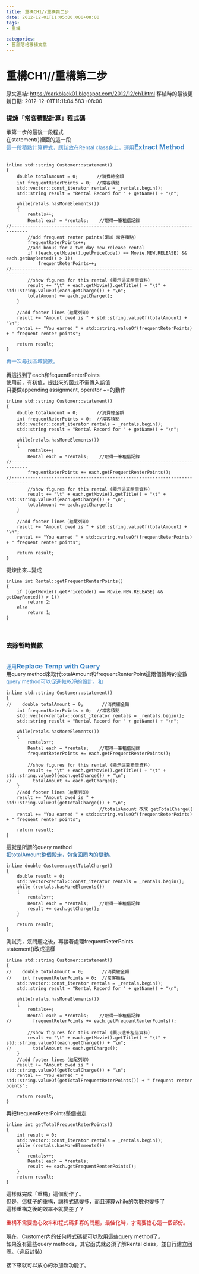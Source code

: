 ```yaml
---
title: 重構CH1//重構第二步
date: 2012-12-01T11:05:00.000+08:00
tags: 
- 重構

categories:
- 舊部落格移植文章
---
```


# 重構CH1//重構第二步

原文連結: https://darkblack01.blogspot.com/2012/12/ch1.html
移植時的最後更新日期: 2012-12-01T11:11:04.583+08:00

<h3>提煉「常客積點計算」程式碼</h3>承第一步的最後一段程式<br />在statement()裡面的這一段<br /><span style="color: #3d85c6;">這一段積點計算程式，應該放在Rental class身上，運用<b><span style="font-size: large;">Extract Method</span></b></span><br /><a name='more'></a><br /><pre class="prettyprint"><code>inline std::string Customer::statement()<br />{<br />    double totalAmount = 0;       //消費總金額<br />    int frequentReterPoints = 0;  //常客積點<br />    std::vector::const_iterator rentals = _rentals.begin();<br />    std::string result = "Rental Record for " + getName() + "\n";<br /><br />    while(retals.hasMoreElements())<br />    {<br />        rentals++;<br />        Rental each = *rentals;    //取得一筆租借記錄<br />//----------------------------------------------------------------------------<br />        //add frequent renter points(累加 常客積點)<br />        frequentReterPoints++;<br />        //add bonus for a two day new release rental<br />        if ((each.getMovie().getPriceCode() == Movie.NEW.RELEASE) &amp;&amp; each.getDayRented() &gt; 1))<br />            frequentReterPoints++;<br />//----------------------------------------------------------------------------<br />        //show figures for this rental (顯示這筆租借資料）<br />        result += "\t" + each.getMovie().getTitle() + "\t" + std::string.valueOf(each.getCharge()) + "\n";<br />        totalAmount += each.getCharge();<br />    }<br /><br />    //add footer lines（結尾列印）<br />    result += "Amount owed is " + std::string.valueOf(totalAmount) + "\n";<br />    rental += "You earned " + std::string.valueOf(frequentReterPoints) + " frequent renter points";<br /><br />    return result;<br />}</code></pre><span style="color: #3d85c6;">再一次尋找區域變數。</span><br /><br />再這找到了each和fequentRenterPoints<br />使用前，有初值，提出來的函式不需傳入該值<br />只要做appending assignment, operator +=的動作<br /><pre class="prettyprint"><code>inline std::string Customer::statement()<br />{<br />    double totalAmount = 0;       //消費總金額<br />    int frequentReterPoints = 0;  //常客積點<br />    std::vector<rental>::const_iterator rentals = _rentals.begin();<br />    std::string result = "Rental Record for " + getName() + "\n";<br /><br />    while(retals.hasMoreElements())<br />    {<br />        rentals++;<br />        Rental each = *rentals;    //取得一筆租借記錄<br />//----------------------------------------------------------------------------<br />        frequentReterPoints += each.getFrequentRenterPoints();<br />//----------------------------------------------------------------------------<br />        //show figures for this rental (顯示這筆租借資料）<br />        result += "\t" + each.getMovie().getTitle() + "\t" + std::string.valueOf(each.getCharge()) + "\n";<br />        totalAmount += each.getCharge();<br />    }<br /><br />    //add footer lines（結尾列印）<br />    result += "Amount owed is " + std::string.valueOf(totalAmount) + "\n";<br />    rental += "You earned " + std::string.valueOf(frequentReterPoints) + " frequent renter points";<br /><br />    return result;<br />}</rental></code></pre>提煉出來...變成<br /><pre class="prettyprint"><code>inline int Rental::getFrequentRenterPoints()<br />{<br />    if ((getMovie().getPriceCode() == Movie.NEW.RELEASE) &amp;&amp; getDayRented() &gt; 1))<br />        return 2;<br />    else <br />        return 1;<br />}</code></pre><br /><h3>去除暫時變數</h3><br /><span style="color: #3d85c6;">運用<span style="font-size: large;"><b>Replace Temp with Query</b></span></span><br />用query method來取代totalAmount和frequentRenterPoint這兩個暫時的變數<br /><span style="color: #3d85c6;">query method可以促進較乾淨的設計。和</span><br /><pre class="prettyprint"><code>inline std::string Customer::statement()<br />{<br />//    double totalAmount = 0;       //消費總金額<br />    int frequentReterPoints = 0;  //常客積點<br />    std::vector&lt;rental&gt;::const_iterator rentals = _rentals.begin();<br />    std::string result = "Rental Record for " + getName() + "\n";<br /><br />    while(retals.hasMoreElements())<br />    {<br />        rentals++;<br />        Rental each = *rentals;    //取得一筆租借記錄<br />        frequentReterPoints += each.getFrequentRenterPoints();<br /><br />        //show figures for this rental (顯示這筆租借資料）<br />        result += "\t" + each.getMovie().getTitle() + "\t" + std::string.valueOf(each.getCharge()) + "\n";<br />//        totalAmount += each.getCharge();<br />    }<br />    //add footer lines（結尾列印）<br />    result += "Amount owed is " + std::string.valueOf(getTotalCharge()) + "\n";<br />                                   //totalsAmount 改成 getTotalCharge()<br />    rental += "You earned " + std::string.valueOf(frequentReterPoints) + " frequent renter points";<br /><br />    return result;<br />}</code></pre>這就是所謂的query method<br /><span style="color: #0b5394;">把totalAmount整個搬走，包含回圈內的變動。 </span><br /><pre class="prettyprint"><code>inline double Customer::getTotalCharge()<br />{<br />    double result = 0;<br />    std::vector&lt;rental&gt;::const_iterator rentals = _rentals.begin();<br />    while (rentals.hasMoreElements())<br />    {<br />        rentals++;<br />        Rental each = *rentals;    //取得一筆租借記錄<br />        result += each.getCharge();<br />    }</code></pre><pre class="prettyprint"><code>    return result;<br />}</code></pre>測試完，沒問題之後，再接著處理frequentReterPoints  <br />statement()改成這樣<br /><pre class="prettyprint"><code>inline std::string Customer::statement()<br />{<br />//    double totalAmount = 0;       //消費總金額<br />//    int frequentReterPoints = 0;  //常客積點<br />    std::vector<rental>::const_iterator rentals = _rentals.begin();<br />    std::string result = "Rental Record for " + getName() + "\n";<br /><br />    while(retals.hasMoreElements())<br />    {<br />        rentals++;<br />        Rental each = *rentals;    //取得一筆租借記錄<br />//        frequentReterPoints += each.getFrequentRenterPoints();<br /><br />        //show figures for this rental (顯示這筆租借資料）<br />        result += "\t" + each.getMovie().getTitle() + "\t" + std::string.valueOf(each.getCharge()) + "\n";<br />//        totalAmount += each.getCharge();<br />    }<br />    //add footer lines（結尾列印）<br />    result += "Amount owed is " + std::string.valueOf(getTotalCharge()) + "\n";<br />    rental += "You earned " + std::string.valueOf(getTotalFrequentReterPoints()) + " frequent renter points";<br /><br />    return result;<br />}</rental></code></pre>再把frequentReterPoints整個搬走<br /><pre class="prettyprint"><code>inline int getTotalFrequentReterPoints()<br />{<br />    int result = 0;<br />    std::vector<rental>::const_iterator rentals = _rentals.begin();<br />    while (rentals.hasMoreElements())<br />    {<br />        rentals++;<br />        Rental each = *rentals;<br />        result += each.getFrequentRenterPoints();<br />    }<br />    return result;<br />}</rental></code></pre>這樣就完成「重構」這個動作了。<br />但是，這樣子的重構，讓程式碼變多，而且運算while的次數也變多了<br />這樣重構之後的效率不就變差了？<br /><br /><span style="color: #cc0000;">重構不需要擔心效率和程式碼多寡的問題，最佳化時，才需要擔心這一個部份。</span><br /><br />現在，Customer內的任何程式碼都可以取用這些query method了。<br />如果沒有這些query methods，其它函式就必須了解Rental class，並自行建立回圈。（違反封裝）<br /><br />接下來就可以放心的添加新功能了。
